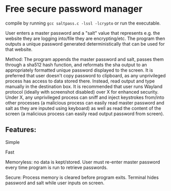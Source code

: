 # Free secure password manager

compile by running ```gcc saltpass.c -lssl -lcrypto``` or run the executable.

User enters a master password and a "salt" value that represents e.g. the website they are logging into/file they are encrypting/etc. The program then outputs a unique password generated deterministically that can be used for that website. 

Method: The program appends the master password and salt, passes them through a sha512 hash function, and reformats the sha output to an appropriately formatted unique password displayed to the screen. It is preferred that user doesn't copy password to clipboard, as any unprivileged process has access to data stored there. Instead, read output and type manually in the destination box. It is recommended that user runs Wayland protocol (ideally with screenshot disabled) over X for enhanced security. Under X, any unprivileged process can sniff and inject keystrokes from/into other processes (a malicious process can easily read master password and salt as they are inputed using keyboard) as well as read the content of the screen (a malicious process can easily read output password from screen).

## Features:
Simple

Fast

Memoryless: no data is kept/stored. User must re-enter master password every time program is run to retrieve passwords.

Secure: Process memory is cleared before program exits. Terminal hides password and salt while user inputs on screen. 
